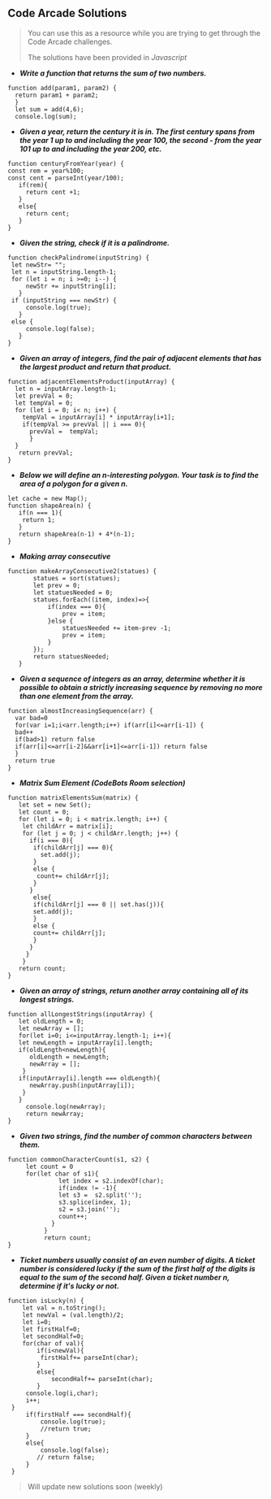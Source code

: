 ## Code Arcade Solutions

>You can use this as a resource while you are trying to get through the Code Arcade challenges. 
>
>The solutions have been provided in *Javascript*

- ***Write a function that returns the sum of two numbers.***

```  
function add(param1, param2) {       
  return param1 + param2;
  } 
  let sum = add(4,6); 
  console.log(sum);
```

- ***Given a year, return the century it is in. The first century spans from the year 1 up to and including the year 100, the second - from the year 101 up to and including the year 200, etc.***

```
function centuryFromYear(year) {   
const rem = year%100;
const cent = parseInt(year/100);
   if(rem){
     return cent +1; 
   }
   else{
     return cent; 
   }   
}
```

- ***Given the string, check if it is a palindrome.***

``` 
function checkPalindrome(inputString) { 
 let newStr= "";  
 let n = inputString.length-1;
 for (let i = n; i >=0; i--) {
     newStr += inputString[i];
   }
 if (inputString === newStr) {
     console.log(true); 
   }
 else {
     console.log(false);
   } 
}
```
 
- ***Given an array of integers, find the pair of adjacent elements that has the largest product and return that product.***
 
 ```
 function adjacentElementsProduct(inputArray) {
   let n = inputArray.length-1;
   let prevVal = 0;
   let tempVal = 0;
   for (let i = 0; i< n; i++) {
     tempVal = inputArray[i] * inputArray[i+1];  
     if(tempVal >= prevVal || i === 0){
       prevVal =  tempVal;
       }
   }
    return prevVal;
}
```

- ***Below we will define an n-interesting polygon. Your task is to find the area of a polygon for a given n.***

```
let cache = new Map();
function shapeArea(n) {
   if(n === 1){
    return 1;
   }    
   return shapeArea(n-1) + 4*(n-1);    
}
``` 

- ***Making array consecutive***

```
function makeArrayConsecutive2(statues) {   
       statues = sort(statues);
       let prev = 0;
       let statuesNeeded = 0;
       statues.forEach((item, index)=>{        
           if(index === 0){
               prev = item;
           }else {
               statuesNeeded += item-prev -1;
               prev = item;
           }
       });
       return statuesNeeded;
   }
  ```
   
- ***Given a sequence of integers as an array, determine whether it is possible to obtain a strictly increasing sequence by removing no more than one element from the array.***

```
function almostIncreasingSequence(arr) {
  var bad=0
  for(var i=1;i<arr.length;i++) if(arr[i]<=arr[i-1]) {
  bad++
  if(bad>1) return false
  if(arr[i]<=arr[i-2]&&arr[i+1]<=arr[i-1]) return false
  }
  return true
}
```
- ***Matrix Sum Element (CodeBots Room selection)***

``` 
function matrixElementsSum(matrix) {    
   let set = new Set();
   let count = 0;         
   for (let i = 0; i < matrix.length; i++) {
    let childArr = matrix[i];
    for (let j = 0; j < childArr.length; j++) {
      if(i === 0){
       if(childArr[j] === 0){
         set.add(j);    
       }
       else {
        count+= childArr[j];         
       } 
      }
       else{
       if(childArr[j] === 0 || set.has(j)){
       set.add(j);                 
       }
       else {
       count+= childArr[j];       
       }   
      }    
     }
    }
   return count;
}
```
- ***Given an array of strings, return another array containing all of its longest strings.***

```
function allLongestStrings(inputArray) {
   let oldLength = 0;
   let newArray = [];   
   for(let i=0; i<=inputArray.length-1; i++){
   let newLength = inputArray[i].length;
   if(oldLength<newLength){
      oldLength = newLength;
      newArray = [];
    }
   if(inputArray[i].length === oldLength){
      newArray.push(inputArray[i]);
    }
   }
     console.log(newArray);
     return newArray;
}
```

- ***Given two strings, find the number of common characters between them.***

```
function commonCharacterCount(s1, s2) {
     let count = 0
     for(let char of s1){
              let index = s2.indexOf(char);
              if(index != -1){
              let s3 =  s2.split('');
              s3.splice(index, 1);
              s2 = s3.join('');
              count++;
            }
          }    
          return count;    
}
```

- ***Ticket numbers usually consist of an even number of digits. A ticket number is considered lucky if the sum of the first half of the digits is equal to the sum of the second half. Given a ticket number n, determine if it's lucky or not.***

```
function isLucky(n) {
    let val = n.toString();
    let newVal = (val.length)/2;
    let i=0;
    let firstHalf=0;
    let secondHalf=0;
    for(char of val){
        if(i<newVal){
         firstHalf+= parseInt(char);
        }
        else{
            secondHalf+= parseInt(char);
        }
     console.log(i,char);
     i++;
 } 
     if(firstHalf === secondHalf){
         console.log(true);
         //return true;      
     }
     else{
         console.log(false);
        // return false;
     }
 }
```

> Will update new solutions soon (weekly)
